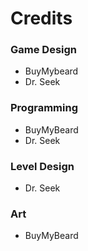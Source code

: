 # Credits
### Game Design
- BuyMybeard
- Dr. Seek
### Programming
- BuyMyBeard
- Dr. Seek
### Level Design
- Dr. Seek
### Art
- BuyMyBeard
